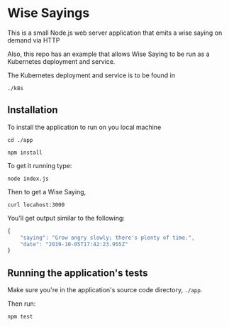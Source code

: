 # Wise Sayings

This is a small Node.js web server application that emits a wise saying on
demand via HTTP


Also, this repo has an example that allows Wise Saying to be
run as a Kubernetes deployment and service.

The Kubernetes deployment and service is to be found in

`./k8s`

## Installation

To install the application to run on you local machine

`cd ./app`

`npm install`

To get it running type:

`node index.js`

Then to get a Wise Saying,

`curl locahost:3000`

You'll get output similar to the following:

```javascript
{
    "saying": "Grow angry slowly; there's plenty of time.",
    "date": "2019-10-05T17:42:23.955Z"
}
```

## Running the application's tests

Make sure you're in the application's source code directory, `./app`.

Then run:

`npm test`